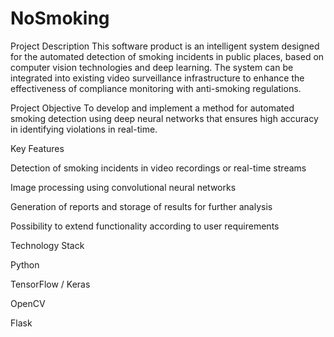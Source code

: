 # NoSmoking

Project Description
This software product is an intelligent system designed for the automated detection of smoking incidents in public places, based on computer vision technologies and deep learning. The system can be integrated into existing video surveillance infrastructure to enhance the effectiveness of compliance monitoring with anti-smoking regulations.

Project Objective
To develop and implement a method for automated smoking detection using deep neural networks that ensures high accuracy in identifying violations in real-time.

Key Features

Detection of smoking incidents in video recordings or real-time streams

Image processing using convolutional neural networks

Generation of reports and storage of results for further analysis

Possibility to extend functionality according to user requirements

Technology Stack

Python

TensorFlow / Keras

OpenCV

Flask
